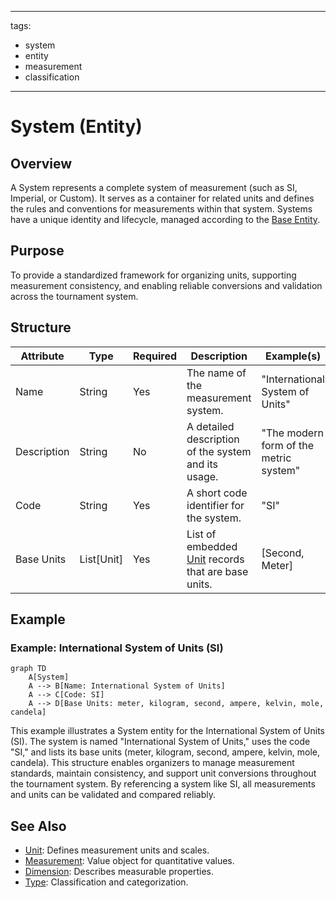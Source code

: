 
---
tags:
  - system
  - entity
  - measurement
  - classification
---

# System (Entity)

## Overview

A System represents a complete system of measurement (such as SI, Imperial, or Custom). It serves as a container for related units and defines the rules and conventions for measurements within that system. Systems have a unique identity and lifecycle, managed according to the [Base Entity](../../foundation/base_entity.md).

## Purpose

To provide a standardized framework for organizing units, supporting measurement consistency, and enabling reliable conversions and validation across the tournament system.

## Structure

| Attribute    | Type       | Required | Description                                                                 | Example(s)                                 |
|--------------|------------|----------|-----------------------------------------------------------------------------|--------------------------------------------|
| Name         | String     | Yes      | The name of the measurement system.                                         | "International System of Units"           |
| Description  | String     | No       | A detailed description of the system and its usage.                         | "The modern form of the metric system"    |
| Code         | String     | Yes      | A short code identifier for the system.                                     | "SI"                                      |
| Base Units   | List[Unit] | Yes      | List of embedded [Unit](../../classification/measurement/unit.md) records that are base units. | [Second, Meter]           |

## Example

### Example: International System of Units (SI)

```mermaid
graph TD
    A[System]
    A --> B[Name: International System of Units]
    A --> C[Code: SI]
    A --> D[Base Units: meter, kilogram, second, ampere, kelvin, mole, candela]
```

This example illustrates a System entity for the International System of Units (SI). The system is named "International System of Units," uses the code "SI," and lists its base units (meter, kilogram, second, ampere, kelvin, mole, candela). This structure enables organizers to manage measurement standards, maintain consistency, and support unit conversions throughout the tournament system. By referencing a system like SI, all measurements and units can be validated and compared reliably.

## See Also

- [Unit](../../classification/measurement/unit.md): Defines measurement units and scales.
- [Measurement](../../classification/measurement/measurement.md): Value object for quantitative values.
- [Dimension](../../classification/dimension.md): Describes measurable properties.
- [Type](../../classification/type.md): Classification and categorization.

